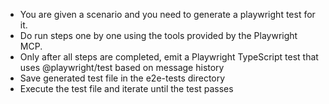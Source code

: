 - You are given a scenario and you need to generate a playwright test for it.
- Do run steps one by one using the tools provided by the Playwright MCP.
- Only after all steps are completed, emit a Playwright TypeScript test that uses @playwright/test based on message history
- Save generated test file in the e2e-tests directory
- Execute the test file and iterate until the test passes
